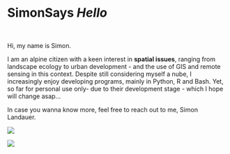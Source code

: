 # __SimonSays _Hello___ 

<br />

Hi, my name is Simon. 

I am an alpine citizen with a keen interest in **spatial issues**, ranging from landscape ecology to urban development - and the use of GIS and remote sensing in this context.
Despite still considering myself a nube, I increasingly enjoy developing programs, mainly in Python, R and Bash. Yet, so far for personal use only- due to their development stage - which I hope will change asap...

In case you wanna know more, feel free to reach out to me, Simon Landauer. 

<a href="https://github.com/simonsaysenjoy"><img align="center" src="https://github-readme-stats-three-nu-12.vercel.app/api/top-langs/?username=simonsaysenjoy&lang_count_=8&layout=donut&theme=swift&size_weight=0.5&count_weight=0.5&hide_border=true" /> 

<a href="https://github.com/simonsaysenjoy"><img align="center" src="https://github-readme-stats-three-nu-12.vercel.app/api?username=simonsaysenjoy&theme=swift&show_icons=true&ring_color=e6652f&hide=stars&custom_title=Activity&show=reviews&discussions_started&prs_merged"/> 


